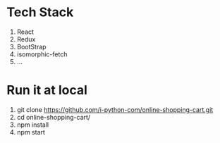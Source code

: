 # Tech Stack

1. React
2. Redux
3. BootStrap
4. isomorphic-fetch
5. ...

# Run it at local

1. git clone https://github.com/i-python-com/online-shopping-cart.git
2. cd online-shopping-cart/
3. npm install
4. npm start
